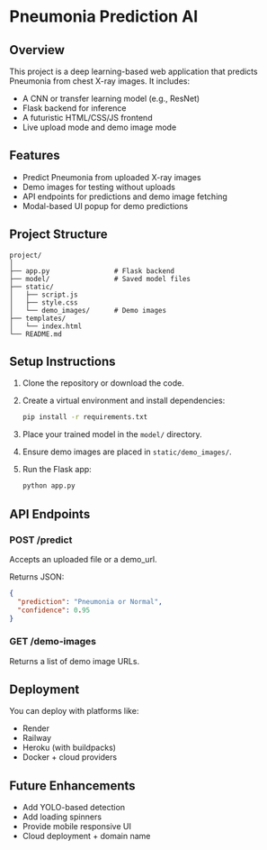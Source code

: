 # Pneumonia Prediction AI

## Overview

This project is a deep learning-based web application that predicts Pneumonia from chest X-ray images. It includes:
- A CNN or transfer learning model (e.g., ResNet)
- Flask backend for inference
- A futuristic HTML/CSS/JS frontend
- Live upload mode and demo image mode

## Features

- Predict Pneumonia from uploaded X-ray images
- Demo images for testing without uploads
- API endpoints for predictions and demo image fetching
- Modal-based UI popup for demo predictions

## Project Structure

```
project/
│
├── app.py                # Flask backend
├── model/                # Saved model files
├── static/
│   ├── script.js
│   ├── style.css
│   └── demo_images/      # Demo images
├── templates/
│   └── index.html
└── README.md
```

## Setup Instructions

1. Clone the repository or download the code.

2. Create a virtual environment and install dependencies:
   ```bash
   pip install -r requirements.txt
   ```

3. Place your trained model in the `model/` directory.

4. Ensure demo images are placed in `static/demo_images/`.

5. Run the Flask app:
   ```bash
   python app.py
   ```

## API Endpoints

### POST /predict

Accepts an uploaded file or a demo_url.

Returns JSON:
```json
{
  "prediction": "Pneumonia or Normal",
  "confidence": 0.95
}
```

### GET /demo-images

Returns a list of demo image URLs.

## Deployment

You can deploy with platforms like:
- Render
- Railway
- Heroku (with buildpacks)
- Docker + cloud providers

## Future Enhancements

- Add YOLO-based detection
- Add loading spinners
- Provide mobile responsive UI
- Cloud deployment + domain name
